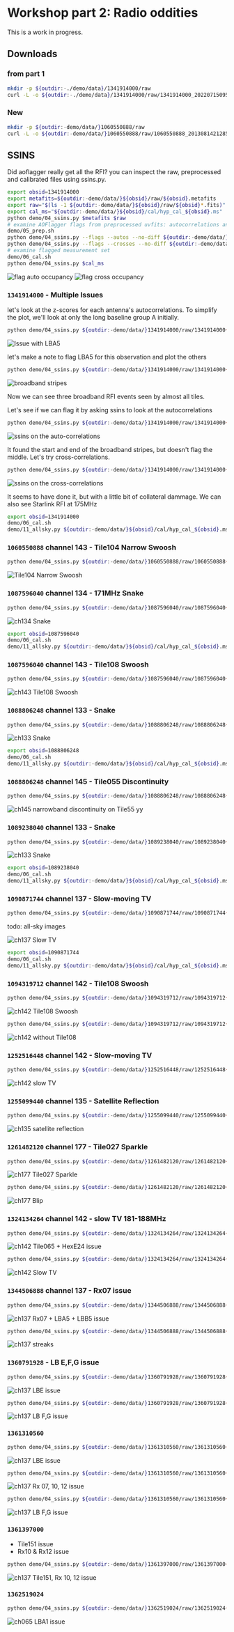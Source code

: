 # Workshop part 2: Radio oddities

This is a work in progress.

## Downloads

### from part 1

```bash
mkdir -p ${outdir:-./demo/data}/1341914000/raw
curl -L -o ${outdir:-./demo/data}/1341914000/raw/1341914000_20220715095302_ch137_000.fits 'https://projects.pawsey.org.au/mwa-demo/1341914000_20220715095302_ch137_000.fits'
```

### New

```bash
mkdir -p ${outdir:-demo/data/}1060550888/raw
curl -L -o ${outdir:-demo/data/}1060550888/raw/1060550888_20130814212851_gpubox12_01.fits 'https://projects.pawsey.org.au/birli-test/1060550888_20130814212851_gpubox12_01.fits'
```

## SSINS

Did aoflagger really get all the RFI? you can inspect the raw, preprocessed and calibrated files using ssins.py.

```bash
export obsid=1341914000
export metafits=${outdir:-demo/data/}${obsid}/raw/${obsid}.metafits
export raw="$(ls -1 ${outdir:-demo/data/}${obsid}/raw/${obsid}*.fits)"
export cal_ms="${outdir:-demo/data/}${obsid}/cal/hyp_cal_${obsid}.ms"
python demo/04_ssins.py $metafits $raw
# examine AOFlagger flags from preprocessed uvfits: autocorrelations and cross correlations
demo/05_prep.sh
python demo/04_ssins.py --flags --autos --no-diff ${outdir:-demo/data/}${obsid}/prep/birli_${obsid}*.uvfits
python demo/04_ssins.py --flags --crosses --no-diff ${outdir:-demo/data/}${obsid}/prep/birli_${obsid}*.uvfits
# examine flagged measurement set
demo/06_cal.sh
python demo/04_ssins.py $cal_ms
```

![flag auto occupancy](demo/data/1341914000/prep/birli_1341914000.auto.flags.png)
![flag cross occupancy](demo/data/1341914000/prep/birli_1341914000.cross.flags.png)

### `1341914000` - Multiple Issues

let's look at the z-scores for each antenna's autocorrelations. To simplify the plot, we'll look at only the long baseline group A initially.

```bash
python demo/04_ssins.py ${outdir:-demo/data/}1341914000/raw/1341914000{.metafits,_20220715095302_ch137_000.fits} --suffix '.ch137.LBA' --no-diff --autos --sigchain --no-flag-init --sel-ants LBA{1..8} --sel-pols xx
```

![Issue with LBA5](demo/data/1341914000/raw/1341914000.auto.ch137.LBA.xx.sigchain.png)

let's make a note to flag LBA5 for this observation and plot the others

```bash
python demo/04_ssins.py ${outdir:-demo/data/}1341914000/raw/1341914000{.metafits,_20220715095302_ch137_000.fits} --suffix '.ch137' --no-diff --autos --sigchain --skip-ants LBA5 --sel-pols xx
```

![broadband stripes](demo/data/1341914000/raw/1341914000.auto.ch137.noLBA5.xx.sigchain.png)

Now we can see three broadband RFI events seen by almost all tiles.

Let's see if we can flag it by asking ssins to look at the autocorrelations

```bash
python demo/04_ssins.py ${outdir:-demo/data/}1341914000/raw/1341914000{.metafits,_20220715095302_ch137_000.fits} --suffix '.ch137' --autos --skip-ants LBA5 --sel-pols yy
```

![ssins on the auto-correlations](demo/data/1341914000/raw/1341914000.diff.auto.ch137.noLBA5.yy.spectrum.png)

It found the start and end of the broadband stripes, but doesn't flag the middle. Let's try cross-correlations.

```bash
python demo/04_ssins.py ${outdir:-demo/data/}1341914000/raw/1341914000{.metafits,_20220715095302_ch137_000.fits} --suffix '.ch137' --crosses --skip-ants LBA5 --sel-pols yy
```

![ssins on the cross-correlations](demo/data/1341914000/raw/1341914000.diff.cross.ch137.noLBA5.yy.spectrum.png)

It seems to have done it, but with a little bit of collateral dammage. We can also see Starlink RFI at 175MHz

```bash
export obsid=1341914000
demo/06_cal.sh
demo/11_allsky.py ${outdir:-demo/data/}${obsid}/cal/hyp_cal_${obsid}.ms --no-diff --crosses --suffix '.175MHz' --sel-pols yy --combine-freq --freq-range 174.99e6 175.01e6
```

<!-- <details>
  <summary>Bonus RFI Workshop content</summary> -->

### `1060550888` channel 143 - Tile104 Narrow Swoosh

```bash
python demo/04_ssins.py ${outdir:-demo/data/}1060550888/raw/1060550888{.metafits,_20130814212851_gpubox12_01.fits} --no-diff --autos --sigchain --suffix '.ch143' --sel-ants Tile104 --sel-pols yy
```

![Tile104 Narrow Swoosh](demo/data/1060550888/raw/1060550888.auto.ch143.Tile104.yy.sigchain.png)

### `1087596040` channel 134 - 171MHz Snake

```bash
python demo/04_ssins.py ${outdir:-demo/data/}1087596040/raw/1087596040{.metafits,_20140623220027_gpubox21_00.fits} --no-diff --crosses --suffix '.ch134' --sel-pols yy
```

![ch134 Snake](demo/data/1087596040/raw/1087596040.cross.ch134.yy.spectrum.png)

```bash
export obsid=1087596040
demo/06_cal.sh
demo/11_allsky.py ${outdir:-demo/data/}${obsid}/cal/hyp_cal_${obsid}.ms --no-diff --crosses --suffix '.171MHz' --sel-pols yy --combine-freq --freq-range 171.0e6 171.9e6
```

### `1087596040` channel 143 - Tile108 Swoosh

```bash
python demo/04_ssins.py ${outdir:-demo/data/}1087596040/raw/1087596040{.metafits,_20140623220027_gpubox12_00.fits} --suffix '.ch143' --sel-ants Tile108 --sel-pols xx
```

![ch143 Tile108 Swoosh](demo/data/1087596040/raw/1087596040.diff.auto.ch143.Tile108.xx.spectrum.png)

### `1088806248` channel 133 - Snake

```bash
python demo/04_ssins.py ${outdir:-demo/data/}1088806248/raw/1088806248{.metafits,_20140707221035_gpubox22_00.fits} --crosses --suffix '.ch133' --sel-pols xx
```

![ch133 Snake](demo/data/1088806248/raw/1088806248.diff.cross.ch133.xx.spectrum.png)

```bash
export obsid=1088806248
demo/06_cal.sh
demo/11_allsky.py ${outdir:-demo/data/}${obsid}/cal/hyp_cal_${obsid}.ms --no-diff --crosses --suffix '.170MHz' --sel-pols yy --combine-freq --freq-range 169.6e6 170.8e6
```

### `1088806248` channel 145 - Tile055 Discontinuity

```bash
python demo/04_ssins.py ${outdir:-demo/data/}1088806248/raw/1088806248{.metafits,_20140707221035_gpubox10_00.fits} --no-diff --autos --sigchain --suffix '.ch145' --sel-ants Tile055 --sel-pols yy
```

![ch145 narrowband discontinuity on Tile55 yy](demo/data/1088806248/raw/1088806248.auto.ch145.Tile055.yy.sigchain.png)

### `1089238040` channel 133 - Snake

```bash
python demo/04_ssins.py ${outdir:-demo/data/}1089238040/raw/1089238040{.metafits,_20140712220707_gpubox22_00.fits} --no-diff --suffix '.ch133' --sel-pols xx
```

![ch133 Snake](demo/data/1089238040/raw/1089238040.auto.ch133.xx.spectrum.png)

```bash
export obsid=1089238040
demo/06_cal.sh
demo/11_allsky.py ${outdir:-demo/data/}${obsid}/cal/hyp_cal_${obsid}.ms --no-diff --crosses --suffix '.170MHz' --sel-pols yy --combine-freq --freq-range 169.8e6 170.8e6
```

### `1090871744` channel 137 - Slow-moving TV

```bash
python demo/04_ssins.py ${outdir:-demo/data/}1090871744/raw/1090871744{.metafits,_20140731195531_gpubox18_00.fits} --no-diff --crosses --suffix '.ch137' --sel-pols xx
```

todo: all-sky images

![ch137 Slow TV](demo/data/1090871744/raw/1090871744.cross.ch137.xx.spectrum.png)

```bash
export obsid=1090871744
demo/06_cal.sh
demo/11_allsky.py ${outdir:-demo/data/}${obsid}/cal/hyp_cal_${obsid}.ms --no-diff --crosses --suffix '.170MHz' --sel-pols yy --combine-freq
```

### `1094319712` channel 142 - Tile108 Swoosh

```bash
python demo/04_ssins.py ${outdir:-demo/data/}1094319712/raw/1094319712{.metafits,_20140909174139_gpubox13_00.fits} --no-diff --autos --sigchain --suffix '.ch142' --sel-pols xx
```

![ch142 Tile108 Swoosh](demo/data/1094319712/raw/1094319712.auto.ch142.xx.sigchain.png)

```bash
python demo/04_ssins.py ${outdir:-demo/data/}1094319712/raw/1094319712{.metafits,_20140909174139_gpubox13_00.fits} --no-diff --crosses --suffix '.ch142' --skip-ants Tile108 --sel-pols xx
```

![ch142 without Tile108](demo/data/1094319712/raw/1094319712.cross.ch142.noTile108.xx.spectrum.png)

### `1252516448` channel 142 - Slow-moving TV

```bash
python demo/04_ssins.py ${outdir:-demo/data/}1252516448/raw/1252516448{.metafits,_20190914171353_gpubox13_00.fits} --no-diff --autos --sigchain --suffix '.ch142' --sel-pols xx
```

![ch142 slow TV](demo/data/1252516448/raw/1252516448.auto.ch142.xx.sigchain.png)

### `1255099440` channel 135 - Satellite Reflection

```bash
python demo/04_ssins.py ${outdir:-demo/data/}1255099440/raw/1255099440{.metafits,_20191014144345_gpubox20_00.fits}  --no-diff --crosses --suffix '.ch135' --sel-pols xx
```

![ch135 satellite reflection](demo/data/1255099440/raw/1255099440.cross.ch135.xx.spectrum.png)

### `1261482120` channel 177 - Tile027 Sparkle

```bash
python demo/04_ssins.py ${outdir:-demo/data/}1261482120/raw/1261482120{.metafits,_20191227114144_gpubox16_00.fits}  --sigchain --no-diff --suffix '.ch177' --sel-pol xx
```

![ch177 Tile027 Sparkle](demo/data/1261482120/raw/1261482120.auto.ch177.xx.sigchain.png)

```bash
python demo/04_ssins.py ${outdir:-demo/data/}1261482120/raw/1261482120{.metafits,_20191227114144_gpubox16_00.fits}  --no-diff --crosses --suffix '.ch177' --skip-ants Tile027 --sel-pol yy
```

![ch177 Blip](demo/data/1261482120/raw/1261482120.cross.ch177.noTile027.yy.spectrum.png)

### `1324134264` channel 142 - slow TV 181-188MHz

```bash
python demo/04_ssins.py ${outdir:-demo/data/}1324134264/raw/1324134264{.metafits,_20211221150406_ch142_000.fits} --suffix '.ch142.xxyy' --sigchain --no-diff --sel-pols xx yy
```

![ch142 Tile065 + HexE24 issue](demo/data/1324134264/raw/1324134264.auto.ch142.xxyy.sigchain.png)

```bash
python demo/04_ssins.py ${outdir:-demo/data/}1324134264/raw/1324134264{.metafits,_20211221150406_ch142_000.fits} --suffix '.ch142.noT65E23' --crosses --no-diff --skip-ants Tile065 HexE23 --sel-pol xx
```

![ch142 Slow TV](demo/data/1324134264/raw/1324134264.cross.ch142.noT65E23.xx.spectrum.png)

### `1344506888` channel 137 - Rx07 issue

```bash
python demo/04_ssins.py ${outdir:-demo/data/}1344506888/raw/1344506888{.metafits,_20220814100750_ch137_000.fits} --suffix '.ch137' --sigchain --no-diff
```

![ch137 Rx07 + LBA5 + LBB5 issue](demo/data/1344506888/raw/1344506888.auto.ch137.sigchain.png)

```bash
python demo/04_ssins.py ${outdir:-demo/data/}1344506888/raw/1344506888{.metafits,_20220814100750_ch137_000.fits} --suffix '.ch137.noRx7LBAB5' --no-dif  --crosses --skip-ants Tile07{1..8} LBA5 LBB5 --sel-pol xx
```

![ch137 streaks](demo/data/1344506888/raw/1344506888.cross.ch137.noRx7LBAB5.xx.spectrum.png)

### `1360791928` - LB E,F,G issue

```bash
python demo/04_ssins.py ${outdir:-demo/data/}1360791928/raw/1360791928{.metafits,_20230218214510_ch137_000.fits} --suffix '.ch137' --sigchain --no-diff --sel-pol xx
```

![ch137 LBE issue](demo/data/1360791928/raw/1360791928.auto.ch137.xx.sigchain.png)

```bash
python demo/04_ssins.py ${outdir:-demo/data/}1360791928/raw/1360791928{.metafits,_20230218214510_ch137_000.fits} --suffix '.ch137' --sigchain --no-diff --skip-ants LBE{1..8} --sel-pol yy
```

![ch137 LB F,G issue](demo/data/1360791928/raw/1360791928.auto.ch137.yy.sigchain.png)

### `1361310560`

```bash
python demo/04_ssins.py ${outdir:-demo/data/}1361310560/raw/1361310560{.metafits,_20230224214902_ch137_000.fits} --suffix '.ch137' --sigchain --no-diff --sel-pol xx
```

![ch137 LBE issue](demo/data/1361310560/raw/1361310560.auto.ch137.xx.sigchain.png)

```bash
python demo/04_ssins.py ${outdir:-demo/data/}1361310560/raw/1361310560{.metafits,_20230224214902_ch137_000.fits} --suffix '.ch137.noLBE' --sigchain --no-diff --skip-ants LBE{1..8} --sel-pol xx
```

![ch137 Rx 07, 10, 12 issue](demo/data/1361310560/raw/1361310560.auto.ch137.noLBE.xx.sigchain.png)

```bash
python demo/04_ssins.py ${outdir:-demo/data/}1361310560/raw/1361310560{.metafits,_20230224214902_ch137_000.fits} --suffix '.ch137.noLBE.noRx7_10_12' --sigchain --no-diff --skip-ants LBE{1..8} Tile07{1..8} Tile10{1..8} Tile12{1..8} --sel-pol yy
```

![ch137 LB F,G issue](demo/data/1361310560/raw/1361310560.auto.ch137.noLBE.noRx7_10_12.yy.sigchain.png)

### `1361397000`

- Tile151 issue
- Rx10 & Rx12 issue

```bash
python demo/04_ssins.py ${outdir:-demo/data/}1361397000/raw/1361397000{.metafits,_20230225214942_ch137_000.fits} --suffix '.ch137' --sigchain --no-diff
```

![ch137 Tile151, Rx 10, 12 issue](demo/data/1361397000/raw/1361397000.auto.ch137.sigchain.png)

### `1362519024`

```bash
python demo/04_ssins.py ${outdir:-demo/data/}1362519024/raw/1362519024{.metafits,_20230310213006_ch065_000.fits} --suffix '.ch065' --sigchain --no-diff --sel-pol yy
```

![ch065 LBA1 issue](demo/data/1362519024/raw/1362519024.auto.ch065.yy.sigchain.png)
